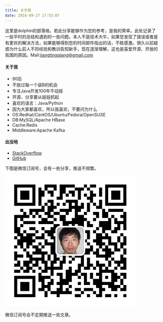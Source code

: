 ```yaml
---
title: 关于我
date: 2016-09-27 17:53:07
---
```


这里是dolphin的部落格，若此分享能够作为您的参考，是我的荣幸。此处记录了一些平时的总结和遇到的一些问题。本人不是技术大牛，如果您发现了错误或者是有更优的解决方法，如果能够得到您的时间邮件指出的话，不胜感激。很久以前疑惑为什么前人不将经验和教训告知新手，现在逐渐理解，这也是喜爱开源、开放的氛围的原因。Mail:jiangtingqiang@gmail.com

#### 关于我

* 90后
* 不放过每一个装B的机会
* 专注Java开发100年不动摇
* 开源、分享要从娃娃抓起
* 喜欢的语言：Java/Python
* 因为大家都喜欢，所以我喜欢，不要问为什么
* OS:Redhat/CentOS/Ubuntu/Fedora/OpenSUSE
* DB:MySQL/Apache HBase
* Cache:Redis
* Middleware:Apache Kafka

#### 出没地

* [StackOverflow](http://stackoverflow.com/users/2628868/dolphin)
* [GitHub](https://github.com/jiangxiaoqiang/)

下图是微信订阅号，会有一些分享，推送不频繁。

![qr](./index/qrcode.jpg)

微信订阅号会不定期推送一些文章。
